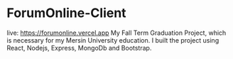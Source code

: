 # ForumOnline-Client
live: https://forumonline.vercel.app
 My Fall Term Graduation Project, which is necessary for my Mersin University education. I built the project using React, Nodejs, Express, MongoDb and Bootstrap.

